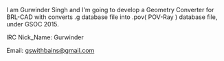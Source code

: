 I am Gurwinder Singh and I'm going to develop a Geometry Converter for
BRL-CAD with converts .g database file into .pov( POV-Ray ) database
file, under GSOC 2015.

IRC Nick_Name: Gurwinder

Email: gswithbains@gmail.com